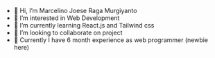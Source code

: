 - 👋 Hi, I’m Marcelino Joese Raga Murgiyanto
- 👀 I’m interested in Web Development
- 🌱 I’m currently learning React.js and Tailwind css
- 💞️ I’m looking to collaborate on project
- 🔨 Currently I have 6 month experience as web programmer (newbie here)




